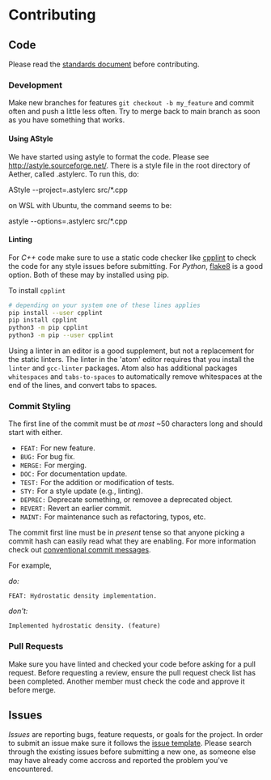 Contributing
============

Code
----

Please read the [standards document](doc/design/standards) before
contributing.

### Development

Make new branches for features `git checkout -b my_feature` and commit often
and push a little less often. Try to merge back to main branch as soon as
you have something that works.

#### Using AStyle

We have started using astyle to format the code.  Please see
http://astyle.sourceforge.net/. There is a style file in the root directory
of Aether, called .astylerc.  To run this, do:

AStyle --project=.astylerc src/*.cpp

on WSL with Ubuntu, the command seems to be:

astyle --options=.astylerc src/*.cpp


#### Linting

For *C++* code make sure to use a static code checker like
[cpplint](https://github.com/cpplint/cpplint) to check the code for
any style issues before submitting.  For *Python*,
[flake8](https://flake8.pycqa.org/en/latest/) is a good option.  Both
of these may by installed using pip.

To install `cpplint`

```sh
# depending on your system one of these lines applies
pip install --user cpplint
pip install cpplint
python3 -m pip cpplint
python3 -m pip --user cpplint
```

Using a linter in an editor is a good supplement, but not a replacement for the static linters. 
The linter in the 'atom' editor requires that you install the `linter` and `gcc-linter` packages. 
Atom also has additional packages `whitespaces` and `tabs-to-spaces`
to automatically remove whitespaces at the end of the lines, and
convert tabs to spaces.

### Commit Styling

The first line of the commit must be *at most* ~50 characters long and
should start with either.

- `FEAT:` For new feature.
- `BUG:` For bug fix.
- `MERGE:` For merging.
- `DOC:` For documentation update.
- `TEST:` For the addition or modification of tests.
- `STY:` For a style update (e.g., linting).
- `DEPREC:` Deprecate something, or removee a deprecated object.
- `REVERT:` Revert an earlier commit.
- `MAINT:` For maintenance such as refactoring, typos, etc.

The commit first line must be in *present* tense so that anyone
picking a commit hash can easily read what they are enabling. For more
information check out [conventional commit
messages](https://www.conventionalcommits.org/en/v1.0.0/).

For example,

*do:*

```
FEAT: Hydrostatic density implementation.
```

*don't:*

```
Implemented hydrostatic density. (feature)
```

### Pull Requests

Make sure you have linted and checked your code before asking for a
pull request. Before requesting a review, ensure the pull request
check list has been completed.  Another member must check the code and
approve it before merge.

Issues
------

*Issues* are reporting bugs, feature requests, or goals for the
project. In order to submit an issue make sure it follows the [issue
template](.github/ISSUE_TEMPLATE).  Please search through the existing
issues before submitting a new one, as someone else may have already
come accross and reported the problem you've encountered.
